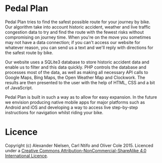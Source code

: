# Pedal Plan

Pedal Plan tries to find the safest possible route for your journey by bike. Our algorithm take into account historic accident, weather and live traffic congestion data to try and find the route with the fewest risks without compromising on journey time. When you're on the move you sometimes may not have a data connection; if you can't access our website for whatever reason, you can send us a text and we'll reply with directions for the safest route by bike.

Our website uses a SQLite3 database to store historic accident data and enable us to filter and this data quickly. PHP controls the database and processes most of the data, as well as making all necessary API calls to Google Maps, Bing Maps, the Open Weather Map and Clockwork. The results are then presented to the user with the help of HTML, CSS and a bit of JavaScript.

Pedal Plan is built in such a way as to allow for easy expansion. In the future we envision producing native mobile apps for major platforms such as Android and iOS and developing a way to access live step-by-step instructions for navigation whilst riding your bike.

# Licence

Copyright (c) Alexander Nielsen, Carl Ntifo and Oliver Cole 2015. Licenced under a [Creative Commons Attribution-NonCommercial-ShareAlike 4.0 International Licence](http://creativecommons.org/licenses/by-nc-sa/4.0/ "CC BY-NC-SA 4.0 Licence").
